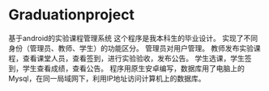 # Graduationproject
基于android的实验课程管理系统
这个程序是我本科生的毕业设计。
实现了不同身份（管理员、教师、学生）的功能区分。
管理员对用户管理。
教师发布实验课程，查看课堂人员，查看签到，进行实验验收，发布公告。
学生选课，学生签到，学生查看成绩，查看公告。
程序用原生安卓编写，数据库用了电脑上的Mysql，在同一局域网下，利用IP地址访问计算机上的数据库。
